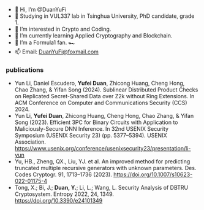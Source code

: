 - 👋 Hi, I’m @DuanYuFi
- 🏫 Studying in VUL337 lab in Tsinghua University, PhD candidate, grade 1.
- 👀 I’m interested in Crypto and Coding.
- 📖 I’m currently learning Applied Cryptography and Blockchain.
- 💞️ I’m a Formula1 fan. 🏎
- 📫 Email: DuanYuFi@foxmail.com

### publications

- Yun Li, Daniel Escudero, **Yufei Duan**, Zhicong Huang, Cheng Hong, Chao Zhang, & Yifan Song (2024). Sublinear Distributed Product Checks on Replicated Secret-Shared Data over Z2k without Ring Extensions. In ACM Conference on Computer and Communications Security (CCS) 2024.
- Yun Li, **Yufei Duan**, Zhicong Huang, Cheng Hong, Chao Zhang, & Yifan Song (2023). Efficient 3PC for Binary Circuits with Application to Maliciously-Secure DNN Inference. In 32nd USENIX Security Symposium (USENIX Security 23) (pp. 5377–5394). USENIX Association. https://www.usenix.org/conference/usenixsecurity23/presentation/li-yun
- Yu, HB., Zheng, QX., Liu, YJ. et al. An improved method for predicting truncated multiple recursive generators with unknown parameters. Des. Codes Cryptogr. 91, 1713–1736 (2023). https://doi.org/10.1007/s10623-022-01175-4
- Tong, X.; Bi, J.; **Duan, Y.**; Li, L.; Wang, L. Security Analysis of DBTRU Cryptosystem. Entropy 2022, 24, 1349. https://doi.org/10.3390/e24101349


<!---
DuanYuFi/DuanYuFi is a ✨ special ✨ repository because its `README.md` (this file) appears on your GitHub profile.
You can click the Preview link to take a look at your changes.
--->
